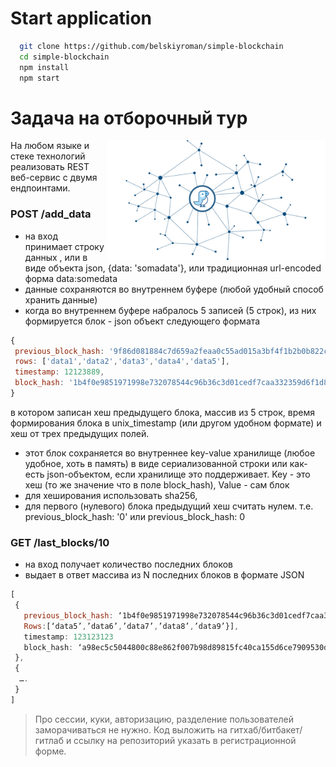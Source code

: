 # Start application

```bash
  git clone https://github.com/belskiyroman/simple-blockchain
  cd simple-blockchain
  npm install
  npm start
``` 

# Задача на отборочный тур
<img src="blockchaine.jpeg" align="right" width="350px">
На любом языке и стеке технологий реализовать REST веб-сервис с двумя ендпоинтами.

### POST /add_data
 * на вход принимает строку данных , или в виде объекта json, {data: 'somadata'}, или традиционная url-encoded форма  data:somedata
 * данные сохраняются во внутреннем буфере (любой удобный способ хранить данные)
 * когда во внутреннем буфере набралось 5 записей (5 строк), из них формируется блок - json объект следующего формата 
 ```javascript
{
  previous_block_hash: '9f86d081884c7d659a2feaa0c55ad015a3bf4f1b2b0b822cd15d6c15b0f00a08',
  rows: ['data1','data2','data3','data4','data5'],
  timestamp: 12123889,
  block_hash: '1b4f0e9851971998e732078544c96b36c3d01cedf7caa332359d6f1d83567014'
}
```
  в котором записан хеш предыдущего блока, массив из 5 строк, время формирования блока в unix_timestamp (или другом удобном   формате) и хеш от трех предыдущих полей.
 * этот блок сохраняется во внутреннее key-value хранилище (любое удобное, хоть в память) в виде сериализованной строки или как-есть json-объектом, если хранилище это поддерживает. Key - это хеш (то же значение что  в поле block_hash), Value - сам блок
* для хеширования использовать sha256,
* для первого (нулевого) блока предыдущий хеш считать нулем. т.е. previous_block_hash: '0' или previous_block_hash: 0
### GET /last_blocks/10
 * на вход получает количество последних блоков
 * выдает в ответ массива из N последних блоков в формате JSON
 
```javascript
[
 {
   previous_block_hash: ‘1b4f0e9851971998e732078544c96b36c3d01cedf7caa332359d6f1d83567014’,
   Rows:[‘data5’,’data6’,’data7’,’data8’,’data9’}],
   timestamp: 123123123
   block_hash: ‘a98ec5c5044800c88e862f007b98d89815fc40ca155d6ce7909530d792e909ce’
 },
 {
  ….
 }
]
```

>Про сессии, куки, авторизацию, разделение пользователей заморачиваться не нужно.
>Код выложить на гитхаб/битбакет/гитлаб и ссылку на репозиторий указать в регистрационной форме.
